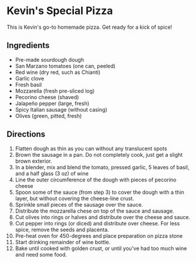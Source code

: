 # Kevin's Special Pizza

This is Kevin's go-to homemade pizza. Get ready for a kick of spice!

## Ingredients

- Pre-made sourdough dough
- San Marzano tomatoes (one can, peeled)
- Red wine (dry red, such as Chianti)
- Garlic clove
- Fresh basil
- Mozzarella (fresh pre-sliced log)
- Pecorino cheese (shaved)
- Jalapeño pepper (large, fresh)
- Spicy Italian sausage (without casing)
- Olives (green, pitted, fresh)

## Directions

1. Flatten dough as thin as you can without any translucent spots
2. Brown the sausage in a pan. Do not completely cook, just get a slight brown exterior.
3. In a blender, mix and blend the tomato, pressed garlic, 5 leaves of basil, and a half glass (3 oz) of wine
4. Line the outer circumference of the dough with pieces of pecorino cheese
5. Spoon some of the sauce (from step 3) to cover the dough with a thin layer, but without covering the cheese-line crust.
6. Sprinkle small pieces of the sausage over the sauce.
7. Distribute the mozzarella chese on top of the sauce and sausage.
8. Cut olives into rings or halves and distribute over the cheese and sauce.
9. Cut pepper into rings (or diced) and distribute over cheese. For less spice, remove the seeds and placenta.
10. Pre-heat oven for 450-degrees and place preparation on pizza stone
11. Start drinking remainder of wine bottle.
12. Bake until cooked with golden crust, or until you've had too much wine and need some food.